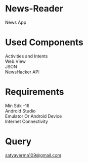 # News-Reader
News App <br>

# Used Components
Activities and Intents <br>
Web View<br>
JSON<br>
NewsHacker API<br>

# Requirements
Min Sdk -16<br>
Android Studio<br>
Emulator Or Android Device<br>
Internet Connectivity<br>

# Query
satyaverma109@gmail.com
